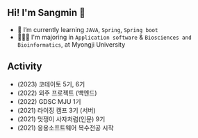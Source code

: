 ## Hi! I'm Sangmin 👋 
  - 🌱 I’m currently learning `JAVA`, `Spring`, `Spring boot`
  - 👩🏻‍🎓 I'm majoring in `Application software` & `Biosciences and Bioinformatics`, at Myongji University


## Activity
  - (2023) 코테이토 5기, 6기
  - (2022) 외주 프로젝트 (백엔드)
  - (2022) GDSC MJU 1기
  - (2021) 라이징 캠프 3기 (서버)
  - (2021) 멋쟁이 사자처럼(인문) 9기
  - (2021) 응용소프트웨어 복수전공 시작



<!--
|기간|제목|설명|
|:---|:---|:---|
|2023.09 ~ |project|개인 프로젝트|
|2023.03 ~ 2023. 06|SoftCoA|개발관련 온라인 코칭 플랫폼|


- 🌱 I’m currently learning 
![](https://img.shields.io/badge/Java-007396?style=flat-square&logo=Java&logoColor=white)
![](https://img.shields.io/badge/spring-6DB33F?style=flat-square&logo=spring&logoColor=white)
![](https://img.shields.io/badge/springboot-6DB33F?style=flat-square&logo=springboot&logoColor=white)

- 🔭 I’m currently working on ...
- 🌱 I’m currently learning ...
- 👯 I’m looking to collaborate on ...
- 🤔 I’m looking for help with ...
- 💬 Ask me about ...
- 📫 How to reach me: ...
- 😄 Pronouns: ...
- ⚡ Fun fact: ...

<h2> 🛠️ Stacks </h2>

![](https://img.shields.io/badge/Java-007396?style=flat-square&logo=Java&logoColor=white)
![](https://img.shields.io/badge/spring-6DB33F?style=flat-square&logo=spring&logoColor=white)
![](https://img.shields.io/badge/springboot-6DB33F?style=flat-square&logo=springboot&logoColor=white)

![](https://img.shields.io/badge/SpringDataJPA-6DB33F?style=flat-square&logo=SpringDataJPA&logoColor=white)
![](https://img.shields.io/badge/Jpa-6DB33F?style=flat-square&logo=Jpa&logoColor=white)
![](https://img.shields.io/badge/JPQL-6DB33F?style=flat-square&logo=JPQL&logoColor=white)
![](https://img.shields.io/badge/Querydsl-6DB33F?style=flat-square&logo=Querydsl&logoColor=white)

![](https://img.shields.io/badge/mysql-4479A1?style=flat-square&logo=mysql&logoColor=white)

![](https://img.shields.io/badge/amazonaws-232F3E?style=flat-square&logo=amazonaws&logoColor=white)
![](https://img.shields.io/badge/amazonec2-FF9900?style=flat-square&logo=amazonec2&logoColor=white)
![](https://img.shields.io/badge/amazons3-569A31?style=flat-square&logo=amazons3&logoColor=white)
![](https://img.shields.io/badge/amazonrds-527FFF?style=flat-square&logo=amazonrds&logoColor=white)
![](https://img.shields.io/badge/CloudFront-7B68EE?style=flat-square&logo=CloudFront&logoColor=white)
![](https://img.shields.io/badge/awslambda-FF9900?style=flat-square&logo=awslambda&logoColor=white)
![](https://img.shields.io/badge/MediaConvert-FF9900?style=flat-square&logo=MediaConvert&logoColor=white)

![](https://img.shields.io/badge/jenkins-D24939?style=flat-square&logo=jenkins&logoColor=white)
![](https://img.shields.io/badge/docker-2496ED?style=flat-square&logo=docker&logoColor=white)
![](https://img.shields.io/badge/githubactions-2088FF?style=flat-square&logo=githubactions&logoColor=white)


<h2> 💪🏼 Tools </h2>

![](https://img.shields.io/badge/git-F05032?style=flat-square&logo=git&logoColor=white)
![](https://img.shields.io/badge/github-181717?style=flat-square&logo=github&logoColor=white)
![](https://img.shields.io/badge/gitlab-FC6D26?style=flat-square&logo=gitlab&logoColor=white)
![](https://img.shields.io/badge/notion-000000?style=flat-square&logo=notion&logoColor=white)
![](https://img.shields.io/badge/slack-4A154B?style=flat-square&logo=slack&logoColor=white)
![](https://img.shields.io/badge/jira-0052CC?style=flat-square&logo=jira&logoColor=white)

![](https://img.shields.io/badge/intellijidea-000000?style=flat-square&logo=intellijidea&logoColor=white)
![](https://img.shields.io/badge/datagrip-000000?style=flat-square&logo=datagrip&logoColor=white)
![](https://img.shields.io/badge/visualstudiocode-007ACC?style=flat-square&logo=visualstudiocode&logoColor=white)
![](https://img.shields.io/badge/eclipseide-2C2255?style=flat-square&logo=eclipseide&logoColor=white)


<div align=center></div>
<br>
<br>
<!-- <br>
<div align=center>
  ![sangminee's github stats](https://github-readme-stats.vercel.app/api?username=sangminee&show_icons=true)
[![Top Langs](https://github-readme-stats.vercel.app/api/top-langs/?username=sangminee&layout=compact)](https://github.com/anuraghazra/github-readme-stats) 

</div>


**sangminee/sangminee** is a ✨ _special_ ✨ repository because its `README.md` (this file) appears on your GitHub profile.

Here are some ideas to get you started:

- 🔭 I’m currently working on ...
- 🌱 I’m currently learning ...
- 👯 I’m looking to collaborate on ...
- 🤔 I’m looking for help with ...
- 💬 Ask me about ...
- 📫 How to reach me: ...
- 😄 Pronouns: ...
- ⚡ Fun fact: ...

[sangminee's github stats](https://github-readme-stats.vercel.app/api?username=sangminee&show_icons=true)
    
[![Top Langs](https://github-readme-stats.vercel.app/api/top-langs/?username=sangminee&layout=compact)](https://github.com/anuraghazra/github-readme-stats) -->
